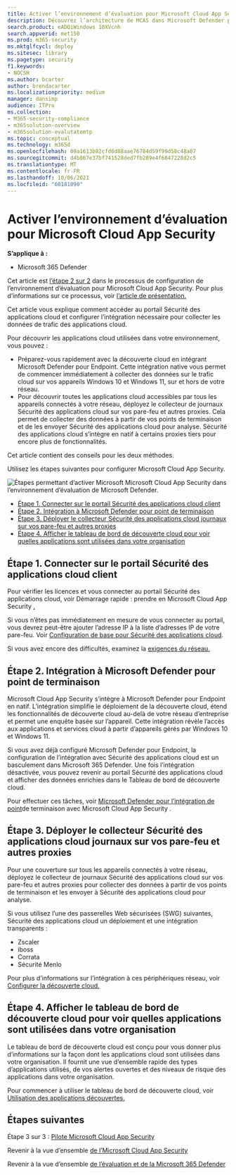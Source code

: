 ```yaml
---
title: Activer l’environnement d’évaluation pour Microsoft Cloud App Security
description: Découvrez l’architecture de MCAS dans Microsoft Defender pour Office 365 et comprendre les interactions entre les produits Microsoft 365 Defender client.
search.product: eADQiWindows 10XVcnh
search.appverid: met150
ms.prod: m365-security
ms.mktglfcycl: deploy
ms.sitesec: library
ms.pagetype: security
f1.keywords:
- NOCSH
ms.author: bcarter
author: brendacarter
ms.localizationpriority: medium
manager: dansimp
audience: ITPro
ms.collection:
- M365-security-compliance
- m365solution-overview
- m365solution-evalutatemtp
ms.topic: conceptual
ms.technology: m365d
ms.openlocfilehash: 09a1613b82cfd6d88aae76784d59f99d58c48a07
ms.sourcegitcommit: d4b867e37bf741528ded7fb289e4f6847228d2c5
ms.translationtype: MT
ms.contentlocale: fr-FR
ms.lasthandoff: 10/06/2021
ms.locfileid: "60181090"
---
```

# <a name="enable-the-evaluation-environment-for-microsoft-cloud-app-security"></a>Activer l’environnement d’évaluation pour Microsoft Cloud App Security


**S’applique à :**

- Microsoft 365 Defender

Cet article est [l’étape 2 sur 2](eval-defender-mcas-overview.md) dans le processus de configuration de l’environnement d’évaluation pour Microsoft Cloud App Security. Pour plus d’informations sur ce processus, voir [l’article de présentation.](eval-defender-mcas-overview.md)

Cet article vous explique comment accéder au portail Sécurité des applications cloud et configurer l’intégration nécessaire pour collecter les données de trafic des applications cloud.

Pour découvrir les applications cloud utilisées dans votre environnement, vous pouvez :

- Préparez-vous rapidement avec la découverte cloud en intégrant Microsoft Defender pour Endpoint. Cette intégration native vous permet de commencer immédiatement à collecter des données sur le trafic cloud sur vos appareils Windows 10 et Windows 11, sur et hors de votre réseau.
- Pour découvrir toutes les applications cloud accessibles par tous les appareils connectés à votre réseau, déployez le collecteur de journaux Sécurité des applications cloud sur vos pare-feu et autres proxies. Cela permet de collecter des données à partir de vos points de terminaison et de les envoyer Sécurité des applications cloud pour analyse. Sécurité des applications cloud s’intègre en natif à certains proxies tiers pour encore plus de fonctionnalités.

Cet article contient des conseils pour les deux méthodes.

Utilisez les étapes suivantes pour configurer Microsoft Cloud App Security.

![Étapes permettant d’activer Microsoft Microsoft Cloud App Security dans l’environnement d’évaluation de Microsoft Defender.](../../media/defender/m365-defender-mcas-eval-enable-steps.png)

- [Étape 1. Connecter sur le portail Sécurité des applications cloud client](#step-1-connect-to-the-cloud-app-security-portal)
- [Étape 2. Intégration à Microsoft Defender pour point de terminaison](#step-2-integrate-with-microsoft-defender-for-endpoint)
- [Étape 3. Déployer le collecteur Sécurité des applications cloud journaux sur vos pare-feu et autres proxies](#step-3-deploy-the-cloud-app-security-log-collector-on-your-firewalls-and-other-proxies)
- [Étape 4. Afficher le tableau de bord de découverte cloud pour voir quelles applications sont utilisées dans votre organisation](#step-4-view-the-cloud-discovery-dashboard-to-see-what-apps-are-being-used-in-your-organization)

## <a name="step-1-connect-to-the-cloud-app-security-portal"></a>Étape 1. Connecter sur le portail Sécurité des applications cloud client

Pour vérifier les licences et vous connecter au portail Sécurité des applications cloud, voir Démarrage rapide : prendre en Microsoft Cloud App Security [.](/cloud-app-security/getting-started-with-cloud-app-security) 

Si vous n’êtes pas immédiatement en mesure de vous connecter au portail, vous devrez peut-être ajouter l’adresse IP à la liste d’adresses IP de votre pare-feu. Voir [Configuration de base pour Sécurité des applications cloud](/cloud-app-security/general-setup).

Si vous avez encore des difficultés, examinez la [exigences du réseau.](/cloud-app-security/network-requirements)

## <a name="step-2-integrate-with-microsoft-defender-for-endpoint"></a>Étape 2. Intégration à Microsoft Defender pour point de terminaison

Microsoft Cloud App Security s’intègre à Microsoft Defender pour Endpoint en natif. L’intégration simplifie le déploiement de la découverte cloud, étend les fonctionnalités de découverte cloud au-delà de votre réseau d’entreprise et permet une enquête basée sur l’appareil. Cette intégration révèle l’accès aux applications et services cloud à partir d’appareils gérés par Windows 10 et Windows 11. 

Si vous avez déjà configuré Microsoft Defender pour Endpoint, la configuration de l’intégration avec Sécurité des applications cloud est un basculement dans Microsoft 365 Defender. Une fois l’intégration désactivée, vous pouvez revenir au portail Sécurité des applications cloud et afficher des données enrichies dans le Tableau de bord de découverte cloud.

Pour effectuer ces tâches, voir [Microsoft Defender pour l’intégration de point](/cloud-app-security/mde-integration)de terminaison avec Microsoft Cloud App Security . 

## <a name="step-3-deploy-the-cloud-app-security-log-collector-on-your-firewalls-and-other-proxies"></a>Étape 3. Déployer le collecteur Sécurité des applications cloud journaux sur vos pare-feu et autres proxies

Pour une couverture sur tous les appareils connectés à votre réseau, déployez le collecteur de journaux Sécurité des applications cloud sur vos pare-feu et autres proxies pour collecter des données à partir de vos points de terminaison et les envoyer à Sécurité des applications cloud pour analyse. 

Si vous utilisez l’une des passerelles Web sécurisées (SWG) suivantes, Sécurité des applications cloud un déploiement et une intégration transparents :
- Zscaler
- iboss
- Corrata
- Sécurité Menlo

Pour plus d’informations sur l’intégration à ces périphériques réseau, voir [Configurer la découverte cloud.](/cloud-app-security/set-up-cloud-discovery) 
## <a name="step-4-view-the-cloud-discovery-dashboard-to-see-what-apps-are-being-used-in-your-organization"></a>Étape 4. Afficher le tableau de bord de découverte cloud pour voir quelles applications sont utilisées dans votre organisation

Le tableau de bord de découverte cloud est conçu pour vous donner plus d’informations sur la façon dont les applications cloud sont utilisées dans votre organisation. Il fournit une vue d’ensemble rapide des types d’applications utilisés, de vos alertes ouvertes et des niveaux de risque des applications dans votre organisation. 

Pour commencer à utiliser le tableau de bord de découverte cloud, voir [Utilisation des applications découvertes.](/cloud-app-security/discovered-apps)

## <a name="next-steps"></a>Étapes suivantes

Étape 3 sur 3 : [Pilote Microsoft Cloud App Security](eval-defender-mcas-pilot.md)

Revenir à la vue d’ensemble [de l’Microsoft Cloud App Security](eval-defender-mcas-overview.md)

Revenir à la vue d’ensemble [de l’évaluation et de la Microsoft 365 Defender](eval-overview.md)